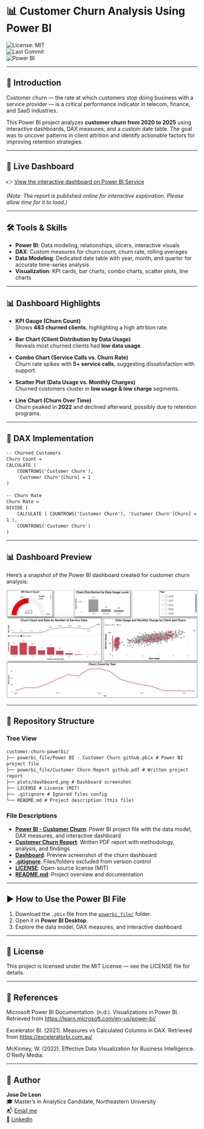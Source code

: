 # 📊 Customer Churn Analysis Using Power BI

![License: MIT](https://img.shields.io/badge/License-MIT-green.svg)  
![Last Commit](https://img.shields.io/github/last-commit/<username>/<repo>)  
![Power BI](https://img.shields.io/badge/Power%20BI-DAX%20%26%20Reports-yellow)

---

## 📖 Introduction
Customer churn — the rate at which customers stop doing business with a service provider — is a critical performance indicator in telecom, finance, and SaaS industries.  

This Power BI project analyzes **customer churn from 2020 to 2025** using interactive dashboards, DAX measures, and a custom date table. The goal was to uncover patterns in client attrition and identify actionable factors for improving retention strategies.

---

## 🔗 Live Dashboard
👉 [View the interactive dashboard on Power BI Service](https://app.powerbi.com/groups/me/reports/77e92f67-7f1f-45fb-9204-a7ccc50da0dc/711aadd9a25ecbdddcb7?experience=power-bi)

*(Note: The report is published online for interactive exploration. Please allow time for it to load.)*

---

## 🛠️ Tools & Skills
- **Power BI**: Data modeling, relationships, slicers, interactive visuals  
- **DAX**: Custom measures for churn count, churn rate, rolling averages  
- **Data Modeling**: Dedicated date table with year, month, and quarter for accurate time-series analysis  
- **Visualization**: KPI cards, bar charts, combo charts, scatter plots, line charts  

---

## 📊 Dashboard Highlights

- **KPI Gauge (Churn Count)**  
  Shows **483 churned clients**, highlighting a high attrition rate.  

- **Bar Chart (Client Distribution by Data Usage)**  
  Reveals most churned clients had **low data usage**.  

- **Combo Chart (Service Calls vs. Churn Rate)**  
  Churn rate spikes with **5+ service calls**, suggesting dissatisfaction with support.  

- **Scatter Plot (Data Usage vs. Monthly Charges)**  
  Churned customers cluster in **low usage & low charge** segments.  

- **Line Chart (Churn Over Time)**  
  Churn peaked in **2022** and declined afterward, possibly due to retention programs.  

---

## 📐 DAX Implementation
```DAX
-- Churned Customers
Churn Count =
CALCULATE (
    COUNTROWS('Customer Churn'),
    'Customer Churn'[Churn] = 1
)

-- Churn Rate
Churn Rate =
DIVIDE (
    CALCULATE ( COUNTROWS('Customer Churn'), 'Customer Churn'[Churn] = 1 ),
    COUNTROWS('Customer Churn')
)
```

---

## 📊 Dashboard Preview

Here’s a snapshot of the Power BI dashboard created for customer churn analysis:

![Dashboard Preview](plots/dashboard.png)

---

## 📂 Repository Structure

### Tree View
```
customer-churn-powerbi/
├── powerbi_file/Power BI - Customer Churn github.pbix # Power BI project file
├── powerbi_file/Customer Churn Report github.pdf # Written project report
├── plots/dashboard.png # Dashboard screenshot
├── LICENSE # License (MIT)
├── .gitignore # Ignored files config
└── README.md # Project description (this file)
```

### File Descriptions  
- [**Power BI - Customer Churn**](powerbi_file/Power%20BI%20-%20Customer%20Churn%20github.pbix): Power BI project file with the data model, DAX measures, and interactive dashboard
- [**Customer Churn Report**](powerbi_file/Customer%20Churn%20Report%20github.pdf): Written PDF report with methodology, analysis, and findings    
- [**Dashboard**](plots/dashboard.png): Preview screenshot of the churn dashboard  
- [**.gitignore**](.gitignore): Files/folders excluded from version control  
- [**LICENSE**](LICENSE): Open-source license (MIT)  
- [**README.md**](README.md): Project overview and documentation  

---

## ▶️ How to Use the Power BI File

1. Download the `.pbix` file from the [`powerbi_file/`](powerbi_file) folder.  
2. Open it in **Power BI Desktop**.  
3. Explore the data model, DAX measures, and interactive dashboard.  

---

## 🔑 License

This project is licensed under the MIT License — see the LICENSE file for details.

---

## 📜 References

Microsoft Power BI Documentation. (n.d.). Visualizations in Power BI. Retrieved from https://learn.microsoft.com/en-us/power-bi/

Excelerator BI. (2021). Measures vs Calculated Columns in DAX. Retrieved from https://exceleratorbi.com.au/

McKinney, W. (2022). Effective Data Visualization for Business Intelligence. O’Reilly Media.

---

## 👤 Author  

**Jose De Leon**  
🎓 Master’s in Analytics Candidate, Northeastern University  
📬 [Email me](mailto:j.angel2294@gmail.com)  
🔗 [LinkedIn](https://www.linkedin.com/in/jose-de-leon-analytics/)
